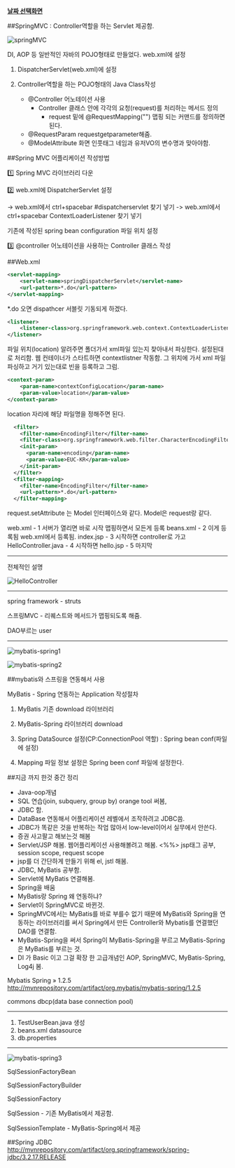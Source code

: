 **[날짜 선택화면](../README.md)**

##SpringMVC : Controller역할을 하는 Servlet 제공함.

![springMVC](../resources/springMVC.JPG)

DI, AOP 등 일반적인 자바의 POJO형태로 만들었다.
web.xml에 설정

1. DispatcherServlet(web.xml)에 설정

2. Controller역할을 하는 POJO형태의 Java Class작성
    - @Controller 어노테이션 사용
        + Controller 클래스 안에 각각의 요청(request)를 처리하는 메서드 정의
            * request 밑에 @RequestMapping("") 맵핑 되는 커맨드를 정의하면 된다.
    - @RequestParam requestgetparameter해줌.
    - @ModelAttribute 화면 인풋태그 네임과 유저VO의 변수명과 맞아야함.

##Spring MVC 어플리케이션 작성방법

:one: Spring MVC 라이브러리 다운

:two: web.xml에 DispatcherServlet 설정

 -> web.xml에서 ctrl+spacebar #dispatcherservlet 찾기 넣기
 -> web.xml에서 ctrl+spacebar ContextLoaderListener 찾기 넣기

기존에 작성된 spring bean configuration 파일 위치 설정

:three: @controller 어노테이션을 사용하는 Controller 클래스 작성


##Web.xml

````xml
<servlet-mapping>
    <servlet-name>springDispatcherServlet</servlet-name>
    <url-pattern>*.do</url-pattern>
</servlet-mapping>
````
*.do 오면 dispathcer 서블릿 기동되게 하겠다.

````xml
<listener>
    <listener-class>org.springframework.web.context.ContextLoaderListener</listener-class>
</listener>
````

파일 위치(location) 알려주면 폴더가서 xml파일 있는지 찾아내서 파싱한다. 설정된대로 처리함.
웹 컨테이너가 스타트하면 contextlistner 작동함. 그 위치에 가서 xml 파일 파싱하고 거기 있는대로 빈을 등록하고 그럼.

````xml
<context-param>
    <param-name>contextConfigLocation</param-name>
    <param-value>location</param-value>
</context-param>
````

location 자리에 해당 파일명을 정해주면 된다.

````xml
  <filter>
    <filter-name>EncodingFilter</filter-name>
    <filter-class>org.springframework.web.filter.CharacterEncodingFilter</filter-class>
    <init-param>
      <param-name>encoding</param-name>
      <param-value>EUC-KR</param-value>
    </init-param>
  </filter>
  <filter-mapping>
    <filter-name>EncodingFilter</filter-name>
    <url-pattern>*.do</url-pattern>
  </filter-mapping>
````

request.setAttribute 는 Model 인터페이스와 같다.
Model은 request랑 같다.


web.xml - 1 서버가 열리면 바로 시작 맵핑하면서 모든게 등록
beans.xml  - 2 이게 등록됨 web.xml에서 등록됨.
index.jsp - 3 시작하면 controller로 가고
HelloController.java - 4 시작하면
hello.jsp - 5 마지막

-------------------------------------------------------

전체적인 설명

![HelloController](../resources/HelloController.JPG)

----

spring framework - struts

스프링MVC - 리퀘스트와 메서드가 맵핑되도록 해줌.

DAO부르는 user

--------------

![mybatis-spring1](../resources/mybatis-spring1.JPG)

![mybatis-spring2](../resources/mybatis-spring2.JPG)


##mybatis와 스프링을 연동해서 사용

MyBatis - Spring 연동하는 Application 작성절차

1. MyBatis 기존 download 라이브러리

2. MyBatis-Spring 라이브러리 download

3. Spring DataSource 설정(CP:ConnectionPool 역할) : Spring bean conf(파일에 설정)

4. Mapping 파일 정보 설정은 Spring been conf 파일에 설정한다.

##지금 까지 한것 중간 정리

- Java-oop개념
- SQL 연습(join, subquery, group by) orange tool 써봄, 
- JDBC 함.
- DataBase 연동해서 어플리케이션 레벨에서 조작하려고 JDBC씀.
- JDBC가 똑같은 것을 반복하는 작업 많아서 low-level이어서 실무에서 안쓴다.
- 증권 사고팔고 해보는것 해봄
- Servlet/JSP 해봄. 웹어플리케이션 사용해볼려고 해봄. <%%> jsp태그 공부, session scope, request scope
- jsp를 더 간단하게 만들기 위해 el, jstl 해봄.
- JDBC, MyBatis 공부함.
- Servlet에 MyBatis 연결해봄.
- Spring을 배움
- MyBatis랑 Spring 왜 연동하냐?
- Servlet이 SpringMVC로 바뀐것.
- SpringMVC에서는 MyBatis를 바로 부를수 없기 때문에 MyBatis와 Spring을 연동하는 라이브러리를 써서 Spring에서 만든 Controller와 Mybatis를 연결했던 DAO를 연결함. 
- MyBatis-Spring을 써서 Spring이 MyBatis-Spring을 부르고 MyBatis-Spring은 MyBatis를 부르는 것.
- DI 가 Basic 이고 그걸 확장 한 고급개념인 AOP, SpringMVC, MyBatis-Spring, Log4j 봄.


Mybatis Spring » 1.2.5
http://mvnrepository.com/artifact/org.mybatis/mybatis-spring/1.2.5

commons dbcp(data base connection pool)

-----------------------------------------------------------------

1. TestUserBean.java 생성
2. beans.xml datasource
3. db.properties


---------------------------------------------------------

![mybatis-spring3](../resources/mybatis-spring3.JPG)

SqlSessionFactoryBean

SqlSessionFactoryBuilder

SqlSessionFactory

SqlSession - 기존 MyBatis에서 제공함.

SqlSessionTemplate - MyBatis-Spring에서 제공


##Spring JDBC
http://mvnrepository.com/artifact/org.springframework/spring-jdbc/3.2.17.RELEASE

